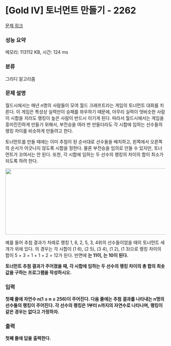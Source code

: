 # [Gold IV] 토너먼트 만들기 - 2262 

[문제 링크](https://www.acmicpc.net/problem/2262) 

### 성능 요약

메모리: 113112 KB, 시간: 124 ms

### 분류

그리디 알고리즘

### 문제 설명

<p>월드시에서는 매년 n명의 사람들이 모여 월드 크래프트라는 게임의 토너먼트 대회를 치른다. 이 게임은 특성상 실력만이 승패를 좌우하기 때문에, 아무리 실력이 엇비슷한 사람이 시합을 치러도 랭킹이 높은 사람이 반드시 이기게 된다. 따라서 월드시에서는 게임을 흥미진진하게 만들기 위해서, 부전승을 여러 번 만들더라도 각 시합에 임하는 선수들의 랭킹 차이를 비슷하게 만들려고 한다.</p>

<p>토너먼트를 만들 때에는 이미 추첨이 된 순서대로 선수들을 배치하고, 왼쪽에서 오른쪽의 순서가 어긋나지 않도록 시합을 정한다. 물론 부전승을 임의로 만들 수 있지만, 토너먼트가 꼬여서는 안 된다. 또한, 각 시합에 임하는 두 선수의 랭킹의 차이의 합이 최소가 되도록 하려 한다.</p>

<p style="text-align: center;"><img alt="" height="208" src="https://www.acmicpc.net/JudgeOnline/upload/201008/tour.PNG" width="532"></p>

<p>예를 들어 추첨 결과가 차례로 랭킹 1, 6, 2, 5, 3, 4위의 선수들이었을 때의 토너먼트 세 개가 위에 있다. <A>의 경우는 각 시합이 (1 6), (2 5), (3 4), (1 2), (1 3)으로 랭킹 차이의 합이 5 + 3 + 1 + 1 + 2 = 12가 된다. 반면에 <B>는 11이, <C>는 10이 된다.</p>

<p>토너먼트 추첨 결과가 주어졌을 때, 각 시합에 임하는 두 선수의 랭킹 차이의 총 합의 최솟값을 구하는 프로그램을 작성하시오.</p>

### 입력 

 <p>첫째 줄에 자연수 n(1 ≤ n ≤ 256)이 주어진다. 다음 줄에는 추첨 결과를 나타내는 n명의 선수들의 랭킹이 주어진다. 각 선수의 랭킹은 1부터 n까지의 자연수로 나타나며, 랭킹이 같은 경우는 없다고 가정하자.</p>

### 출력 

 <p>첫째 줄에 답을 출력한다.</p>

